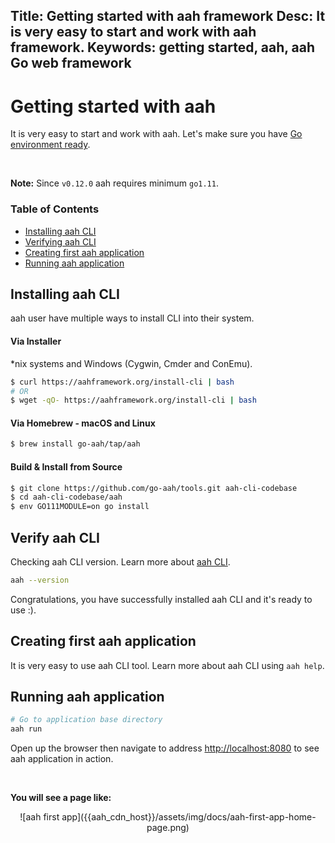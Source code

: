 Title: Getting started with aah framework
Desc: It is very easy to start and work with aah framework.
Keywords: getting started, aah, aah Go web framework
---
# Getting started with aah

It is very easy to start and work with aah. Let's make sure you have [Go environment ready](prerequisites.html).

<br>
<div class="alert alert-info-blue">
<p><strong>Note:</strong> Since <code>v0.12.0</code> aah requires minimum <code>go1.11</code>.</p>
</div>

### Table of Contents

  * [Installing aah CLI](#installing-aah-cli)
  * [Verifying aah CLI](#verify-aah-cli)
  * [Creating first aah application](#creating-first-aah-application)
  * [Running aah application](#running-aah-application)

## Installing aah CLI

aah user have multiple ways to install CLI into their system.

#### Via Installer

*nix systems and Windows (Cygwin, Cmder and ConEmu).

```bash
$ curl https://aahframework.org/install-cli | bash
# OR
$ wget -qO- https://aahframework.org/install-cli | bash
```

#### Via Homebrew - macOS and Linux

```bash
$ brew install go-aah/tap/aah
```

#### Build & Install from Source

```bash
$ git clone https://github.com/go-aah/tools.git aah-cli-codebase
$ cd aah-cli-codebase/aah
$ env GO111MODULE=on go install
```

## Verify aah CLI

Checking aah CLI version. Learn more about [aah CLI](aah-cli-tool.html).

```bash
aah --version
```

Congratulations, you have successfully installed aah CLI and it's ready to use :).

## Creating first aah application

It is very easy to use aah CLI tool. Learn more about aah CLI using `aah help`.

<script src="https://asciinema.org/a/yhDOMPv0lMrWRUMJXctGuuc5m.js" id="asciicast-yhDOMPv0lMrWRUMJXctGuuc5m" data-speed="2" data-theme="monokai" data-rows="22" async></script>

## Running aah application

```bash
# Go to application base directory
aah run
```

<script src="https://asciinema.org/a/FyjDJHteWpGvjQ6mw15IP4342.js" id="asciicast-FyjDJHteWpGvjQ6mw15IP4342" data-speed="2" data-theme="monokai" data-rows="28" async></script>

Open up the browser then navigate to address [http://localhost:8080](http://localhost:8080) to see aah application in action.

<br>

**You will see a page like:**

<center>![aah first app]({{aah_cdn_host}}/assets/img/docs/aah-first-app-home-page.png)</center>
